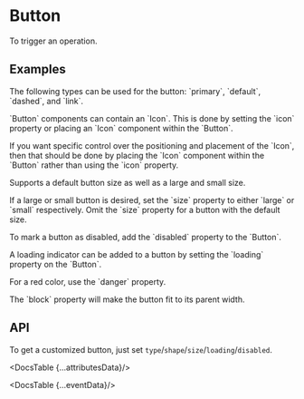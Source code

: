 # Button

To trigger an operation.

## Examples

<Example
  id="button-demo-type"
  title="Type"
  demoComponent="{Type}"
  demoCode="{TypeCode}">
  <p slot="description">
    The following types can be used for the button: `primary`, `default`, `dashed`, and `link`.
  </p>
</Example>

<Example
  id="button-demo-icons"
  title="Icons"
  demoComponent="{Icons}"
  demoCode="{IconsCode}">
  <div slot="description">
    <p>`Button` components can contain an `Icon`. This is done by setting the `icon` property or placing an `Icon` component within the `Button`.</p>
    <p>If you want specific control over the positioning and placement of the `Icon`, then that should be done by placing the `Icon` component within the `Button` rather than using the `icon` property.</p>
  </div>
</Example>

<Example
  id="button-demo-size"
  title="Size"
  demoComponent="{Size}"
  demoCode="{SizeCode}">
  <div slot="description">
    <p>Supports a default button size as well as a large and small size.</p>
    <p>If a large or small button is desired, set the `size` property to either `large` or `small` respectively. Omit the `size` property for a button with the default size.</p>
  </div>
</Example>

<Example
  id="button-demo-disabled"
  title="Disabled"
  demoComponent="{Disabled}"
  demoCode="{DisabledCode}">
  <p slot="description">
    To mark a button as disabled, add the `disabled` property to the `Button`.
  </p>
</Example>

<Example
  id="button-demo-loading"
  title="Loading"
  demoComponent="{Loading}"
  demoCode="{LoadingCode}">
  <p slot="description">
    A loading indicator can be added to a button by setting the `loading` property on the `Button`.
  </p>
</Example>

<Example
  id="button-demo-danger"
  title="Danger"
  demoComponent="{Danger}"
  demoCode="{DangerCode}">
  <p slot="description">
    For a red color, use the `danger` property.
  </p>
</Example>

<Example
  id="button-demo-block"
  title="Block"
  demoComponent="{Block}"
  demoCode="{BlockCode}">
  <p slot="description">
    The `block` property will make the button fit to its parent width.
  </p>
</Example>

## API
To get a customized button, just set <code>type</code>/<code>shape</code>/<code>size</code>/<code>loading</code>/<code>disabled</code>.

<DocsTable {...attributesData}/>

<DocsTable {...eventData}/>

<script>
  import Example from 'docs/src/components/Example.svelte';

  import Type from './demos/type.demo.svelte'
  import TypeCode from './demos/type.demo.txt'

  import Icons from './demos/icons.demo.svelte'
  import IconsCode from './demos/icons.demo.txt'

  import Size from './demos/size.demo.svelte'
  import SizeCode from './demos/size.demo.txt'

  import Disabled from './demos/disabled.demo.svelte'
  import DisabledCode from './demos/disabled.demo.txt'

  import Loading from './demos/loading.demo.svelte'
  import LoadingCode from './demos/loading.demo.txt'

  import Danger from './demos/danger.demo.svelte'
  import DangerCode from './demos/danger.demo.txt'

  import Block from './demos/block.demo.svelte'
  import BlockCode from './demos/block.demo.txt'

  import DocsTable from 'docs/src/components/DocsTable.svelte'
  const attributesData = {
    title: 'Attributes',
    columns: ['Property', 'Description', 'Type', 'Default'],
    data: [
      {
        property: 'disabled',
        description: 'The disabled state of button',
        type: 'Boolean',
        default: 'false'
      },
      {
        property: 'ghost',
        description: 'Makes the background transparent and inverts the text and border colors',
        type: 'Boolean',
        default: 'false'
      },
      {
        property: 'href',
        description: 'The url of link button',
        type: 'String',
        default: '-'
      },
      {
        property: 'htmlType',
        description: 'Set the original html type of button',
        type: 'String',
        default: 'button'
      },
      {
        property: 'icon',
        description: 'Set the icon component of button',
        type: 'SvelteComponent',
        default: '-'
      },
      {
        property: 'loading',
        description: 'Set the loading status of button',
        type: 'Boolean | { delay: Number }',
        default: 'false'
      },
      {
        property: 'shape',
        description: 'Can be set to circle, round or omitted',
        type: 'Boolean | { delay: Number }',
        default: 'false'
      },
      {
        property: 'size',
        description: 'Set the size of button',
        type: 'large | middle | small',
        default: '-'
      },
      {
        property: 'target',
        description: 'Same as target attribute of <a>, works when href is specified',
        type: 'String',
        default: '-'
      },
      {
        property: 'type',
        description: 'Can be set to primary, ghost, dashed, link or omitted (meaning default)',
        type: 'String',
        default: 'default'
      },
      {
        property: 'block',
        description: 'Option to fit button width to its parent width',
        type: 'Boolean',
        default: 'false'
      },
      {
        property: 'danger',
        description: 'Set the danger status of button',
        type: 'Boolean',
        default: 'false'
      }
    ]
  };
  
  const eventData = {
    title: 'Events',
    columns: ['Name', 'Description'],
    data: [
      {
        name: 'click',
        description: 'Specify a function that will be called when a user clicks the button.'
      },
    ]
  }
</script>
